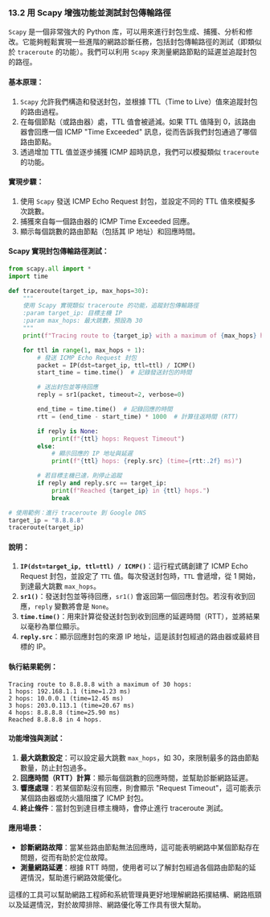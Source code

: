 ### **13.2 用 Scapy 增強功能並測試封包傳輸路徑**

`Scapy` 是一個非常強大的 Python 库，可以用來進行封包生成、捕獲、分析和修改。它能夠輕鬆實現一些進階的網路診斷任務，包括封包傳輸路徑的測試（即類似於 `traceroute` 的功能）。我們可以利用 `Scapy` 來測量網路節點的延遲並追蹤封包的路徑。

#### **基本原理：**
1. `Scapy` 允許我們構造和發送封包，並根據 TTL（Time to Live）值來追蹤封包的路由過程。
2. 在每個節點（或路由器）處，TTL 值會被遞減。如果 TTL 值降到 0，該路由器會回應一個 ICMP "Time Exceeded" 訊息，從而告訴我們封包通過了哪個路由節點。
3. 透過增加 TTL 值並逐步捕獲 ICMP 超時訊息，我們可以模擬類似 `traceroute` 的功能。

#### **實現步驟：**

1. 使用 `Scapy` 發送 ICMP Echo Request 封包，並設定不同的 TTL 值來模擬多次跳數。
2. 捕獲來自每一個路由器的 ICMP Time Exceeded 回應。
3. 顯示每個跳數的路由節點（包括其 IP 地址）和回應時間。

#### **Scapy 實現封包傳輸路徑測試：**

```python
from scapy.all import *
import time

def traceroute(target_ip, max_hops=30):
    """
    使用 Scapy 實現類似 traceroute 的功能，追蹤封包傳輸路徑
    :param target_ip: 目標主機 IP
    :param max_hops: 最大跳數，預設為 30
    """
    print(f"Tracing route to {target_ip} with a maximum of {max_hops} hops:")

    for ttl in range(1, max_hops + 1):
        # 發送 ICMP Echo Request 封包
        packet = IP(dst=target_ip, ttl=ttl) / ICMP()
        start_time = time.time()  # 記錄發送封包的時間

        # 送出封包並等待回應
        reply = sr1(packet, timeout=2, verbose=0)

        end_time = time.time()  # 記錄回應的時間
        rtt = (end_time - start_time) * 1000  # 計算往返時間 (RTT)

        if reply is None:
            print(f"{ttl} hops: Request Timeout")
        else:
            # 顯示回應的 IP 地址與延遲
            print(f"{ttl} hops: {reply.src} (time={rtt:.2f} ms)")

        # 若目標主機已達，則停止追蹤
        if reply and reply.src == target_ip:
            print(f"Reached {target_ip} in {ttl} hops.")
            break

# 使用範例：進行 traceroute 到 Google DNS
target_ip = "8.8.8.8"
traceroute(target_ip)
```

#### **說明：**
1. **`IP(dst=target_ip, ttl=ttl) / ICMP()`**：這行程式碼創建了 ICMP Echo Request 封包，並設定了 `TTL` 值。每次發送封包時，`TTL` 會遞增，從 1 開始，到達最大跳數 `max_hops`。
2. **`sr1()`**：發送封包並等待回應，`sr1()` 會返回第一個回應封包。若沒有收到回應，`reply` 變數將會是 `None`。
3. **`time.time()`**：用來計算從發送封包到收到回應的延遲時間（RTT），並將結果以毫秒為單位顯示。
4. **`reply.src`**：顯示回應封包的來源 IP 地址，這是該封包經過的路由器或最終目標的 IP。

#### **執行結果範例：**

```shell
Tracing route to 8.8.8.8 with a maximum of 30 hops:
1 hops: 192.168.1.1 (time=1.23 ms)
2 hops: 10.0.0.1 (time=12.45 ms)
3 hops: 203.0.113.1 (time=20.67 ms)
4 hops: 8.8.8.8 (time=25.90 ms)
Reached 8.8.8.8 in 4 hops.
```

#### **功能增強與測試：**
1. **最大跳數設定**：可以設定最大跳數 `max_hops`，如 30，來限制最多的路由節點數量，防止封包過多。
2. **回應時間（RTT）計算**：顯示每個跳數的回應時間，並幫助診斷網路延遲。
3. **響應處理**：若某個節點沒有回應，則會顯示 "Request Timeout"，這可能表示某個路由器或防火牆阻擋了 ICMP 封包。
4. **終止條件**：當封包到達目標主機時，會停止進行 traceroute 測試。

#### **應用場景：**
- **診斷網路故障**：當某些路由節點無法回應時，這可能表明網路中某個節點存在問題，從而有助於定位故障。
- **測量網路延遲**：根據 RTT 時間，使用者可以了解封包經過各個路由節點的延遲情況，幫助進行網路效能優化。

這樣的工具可以幫助網路工程師和系統管理員更好地理解網路拓撲結構、網路瓶頸以及延遲情況，對於故障排除、網路優化等工作具有很大幫助。
